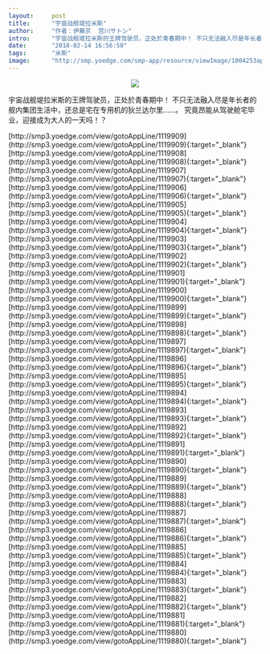 ```yaml
---
layout:     post
title:      "宇宙战舰堤拉米斯"
author:     "作者：伊藤京  宫川サトシ"
intro:      "宇宙战舰堤拉米斯的王牌驾驶员，正处於青春期中！ 不只无法融入尽是年长者的舰内集团生活中，还总是宅在专用机的狄兰达尔里……。 究竟昂能从驾驶舱宅毕业，迎接成为大人的一天吗！？"
date:       "2018-02-14 16:56:50"
tags:       "米斯"
image:      "http://smp.yoedge.com/smp-app/resource/viewImage/1004253appline.png"
---
```

<div style="text-align: center">
<p><img src="http://smp.yoedge.com/smp-app/resource/viewImage/1004253appline.png"/></p>
</div>
<p class="post-meta">
<span>宇宙战舰堤拉米斯的王牌驾驶员，正处於青春期中！ 不只无法融入尽是年长者的舰内集团生活中，还总是宅在专用机的狄兰达尔里……。 究竟昂能从驾驶舱宅毕业，迎接成为大人的一天吗！？</span>
</p>
[http://smp3.yoedge.com/view/gotoAppLine/1119909](http://smp3.yoedge.com/view/gotoAppLine/1119909){:target="_blank"}
[http://smp3.yoedge.com/view/gotoAppLine/1119908](http://smp3.yoedge.com/view/gotoAppLine/1119908){:target="_blank"}
[http://smp3.yoedge.com/view/gotoAppLine/1119907](http://smp3.yoedge.com/view/gotoAppLine/1119907){:target="_blank"}
[http://smp3.yoedge.com/view/gotoAppLine/1119906](http://smp3.yoedge.com/view/gotoAppLine/1119906){:target="_blank"}
[http://smp3.yoedge.com/view/gotoAppLine/1119905](http://smp3.yoedge.com/view/gotoAppLine/1119905){:target="_blank"}
[http://smp3.yoedge.com/view/gotoAppLine/1119904](http://smp3.yoedge.com/view/gotoAppLine/1119904){:target="_blank"}
[http://smp3.yoedge.com/view/gotoAppLine/1119903](http://smp3.yoedge.com/view/gotoAppLine/1119903){:target="_blank"}
[http://smp3.yoedge.com/view/gotoAppLine/1119902](http://smp3.yoedge.com/view/gotoAppLine/1119902){:target="_blank"}
[http://smp3.yoedge.com/view/gotoAppLine/1119901](http://smp3.yoedge.com/view/gotoAppLine/1119901){:target="_blank"}
[http://smp3.yoedge.com/view/gotoAppLine/1119900](http://smp3.yoedge.com/view/gotoAppLine/1119900){:target="_blank"}
[http://smp3.yoedge.com/view/gotoAppLine/1119899](http://smp3.yoedge.com/view/gotoAppLine/1119899){:target="_blank"}
[http://smp3.yoedge.com/view/gotoAppLine/1119898](http://smp3.yoedge.com/view/gotoAppLine/1119898){:target="_blank"}
[http://smp3.yoedge.com/view/gotoAppLine/1119897](http://smp3.yoedge.com/view/gotoAppLine/1119897){:target="_blank"}
[http://smp3.yoedge.com/view/gotoAppLine/1119896](http://smp3.yoedge.com/view/gotoAppLine/1119896){:target="_blank"}
[http://smp3.yoedge.com/view/gotoAppLine/1119895](http://smp3.yoedge.com/view/gotoAppLine/1119895){:target="_blank"}
[http://smp3.yoedge.com/view/gotoAppLine/1119894](http://smp3.yoedge.com/view/gotoAppLine/1119894){:target="_blank"}
[http://smp3.yoedge.com/view/gotoAppLine/1119893](http://smp3.yoedge.com/view/gotoAppLine/1119893){:target="_blank"}
[http://smp3.yoedge.com/view/gotoAppLine/1119892](http://smp3.yoedge.com/view/gotoAppLine/1119892){:target="_blank"}
[http://smp3.yoedge.com/view/gotoAppLine/1119891](http://smp3.yoedge.com/view/gotoAppLine/1119891){:target="_blank"}
[http://smp3.yoedge.com/view/gotoAppLine/1119890](http://smp3.yoedge.com/view/gotoAppLine/1119890){:target="_blank"}
[http://smp3.yoedge.com/view/gotoAppLine/1119889](http://smp3.yoedge.com/view/gotoAppLine/1119889){:target="_blank"}
[http://smp3.yoedge.com/view/gotoAppLine/1119888](http://smp3.yoedge.com/view/gotoAppLine/1119888){:target="_blank"}
[http://smp3.yoedge.com/view/gotoAppLine/1119887](http://smp3.yoedge.com/view/gotoAppLine/1119887){:target="_blank"}
[http://smp3.yoedge.com/view/gotoAppLine/1119886](http://smp3.yoedge.com/view/gotoAppLine/1119886){:target="_blank"}
[http://smp3.yoedge.com/view/gotoAppLine/1119885](http://smp3.yoedge.com/view/gotoAppLine/1119885){:target="_blank"}
[http://smp3.yoedge.com/view/gotoAppLine/1119884](http://smp3.yoedge.com/view/gotoAppLine/1119884){:target="_blank"}
[http://smp3.yoedge.com/view/gotoAppLine/1119883](http://smp3.yoedge.com/view/gotoAppLine/1119883){:target="_blank"}
[http://smp3.yoedge.com/view/gotoAppLine/1119882](http://smp3.yoedge.com/view/gotoAppLine/1119882){:target="_blank"}
[http://smp3.yoedge.com/view/gotoAppLine/1119881](http://smp3.yoedge.com/view/gotoAppLine/1119881){:target="_blank"}
[http://smp3.yoedge.com/view/gotoAppLine/1119880](http://smp3.yoedge.com/view/gotoAppLine/1119880){:target="_blank"}


